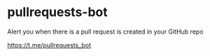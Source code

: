 # pullrequests-bot

Alert you when there is a pull request is created in your GitHub repo

https://t.me/pullrequests_bot
